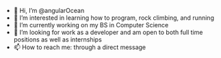 - 👋 Hi, I’m @angularOcean
- 👀 I’m interested in learning how to program, rock climbing, and running
- 🌱 I’m currently working on my BS in Computer Science
- 💞️ I’m looking for work as a developer and am open to both full time positions as well as internships
- 📫 How to reach me: through a direct message

<!---
angularOcean/angularOcean is a ✨ special ✨ repository because its `README.md` (this file) appears on your GitHub profile.
You can click the Preview link to take a look at your changes.
--->

